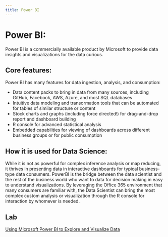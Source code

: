 ```yaml
---
title: Power BI
---
```

# Power BI:
Power BI is a commercially available product by Microsoft to provide data insights and visualizations for the data curious. 

## Core features:
Power BI has many features for data ingestion, analysis, and consumption:
 * Data content packs to bring in data from many sources, including GitHub, Facebook, AWS, Azure, and most SQL databases
 * Intuitive data modeling and transormation tools that can be automated for tables of similar structure or content
 * Stock charts and graphs (including force directed!) for drag-and-drop report and dashboard building
 * R console for advanced statistical analysis
 * Embedded capabilities for viewing of dashboards across different business groups or for public consumption
 
## How it is used for Data Science: 
While it is not as powerful for complex inference analysis or map reducing, it thrives in presenting data in interactive dashboards for typical business-type data consumers. PowerBI is the bridge between the data scientist and the rest of the business world who want to data for decision making in easy to understand visualizations. By leveraging the Office 365 environment that many consumers are familiar with, the Data Scientist can bring the most complex custom analysis or visualization through the R console for interaction by whomever is needed.

## Lab

<a href="https://github.com/Microsoft/computerscience/blob/master/Labs/Big%20Data%20and%20Analytics/Power%20BI/Power%20BI.md">Using Microsoft Power BI to Explore and Visualize Data</a>
